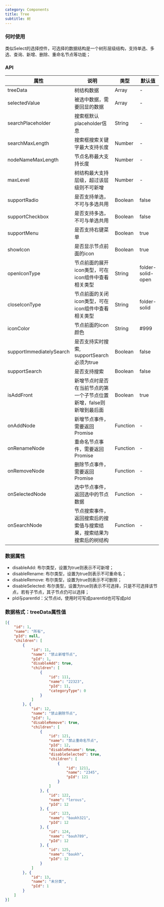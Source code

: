 ```yaml
---
category: Components
title: Tree
subtitle: 树
---
```


### 何时使用
类似Select的选择控件，可选择的数据结构是一个树形层级结构，支持单选、多选、查询、新增、删除、重命名节点等功能；

### API
| 属性 | 说明 | 类型 | 默认值 |
| --- | --- | --- | --- |
| treeData | 树结构数据 | Array | - |
| selectedValue | 被选中数据，需要回显的数据 | Array | - |
| searchPlaceholder | 搜索框默认placeholder信息 | String | - |
| searchMaxLength | 搜索框搜索关键字最大支持长度 | Number | - |
| nodeNameMaxLength | 节点名称最大支持长度 | Number | - |
| maxLevel | 树结构最大支持层级，超过该层级则不可新增 | Number | - |
| supportRadio | 是否支持单选，不可与多选共用 | Boolean | false |
| supportCheckbox | 是否支持多选，不可与单选共用 | Boolean | false |
| supportMenu | 是否支持右键菜单 | Boolean | true |
| showIcon | 是否显示节点前面的icon | Boolean | true |
| openIconType | 节点前面的展开icon类型，可在icon组件中查看相关类型 | String | folder-solid-open |
| closeIconType | 节点前面的关闭icon类型，可在icon组件中查看相关类型 | String | folder-solid |
| iconColor | 节点前面的icon颜色 | String | #999 |
| supportImmediatelySearch | 是否支持实时搜索, supportSearch必须为true| Boolean | false |
| supportSearch | 是否支持搜索 | Boolean | false |
| isAddFront | 新增节点时是否在当前节点的第一个子节点位置新增，false则新增到最后面 | Boolean | true |
| onAddNode | 新增节点事件，需要返回Promise | Function | - |
| onRenameNode | 重命名节点事件，需要返回Promise | Function | - |
| onRemoveNode | 删除节点事件，需要返回Promise | Function | - |
| onSelectedNode | 选中节点事件，返回选中的节点数据 | Function | - |
| onSearchNode | 节点搜索事件，返回搜索后的搜索值与搜索结果，搜索结果为搜索后的树结构 | Function | - |

### 数据属性
- disableAdd: 布尔类型，设置为true则表示不可新增；
- disableRename: 布尔类型，设置为true则表示不可重命名；
- disableRemove: 布尔类型，设置为true则表示不可删除；
- disableSelected: 布尔类型，设置为true则表示不可选择，只是不可选择该节点，若有子节点，其子节点仍可以选择；
- pId与parentId：父节点id，使用时可写成parentId也可写成pId

### 数据格式：treeData属性值

```json
[{
    "id": 1,
    "name": "所有",
    "pId": null,
    "children": [
        {
            "id": 11,
            "name": "禁止新增节点",
            "pId": 1,
            "disableAdd": true,
            "children": [
                {
                    "id": 111,
                    "name": "22323",
                    "pId": 11,
                    "categoryType": 0
                }
            ]
        }, {
            "id": 12,
            "name": "禁止删除节点",
            "pId": 1,
            "disableRemove": true,
            "children": [
                {
                    "id": 121,
                    "name": "禁止重命名节点",
                    "pId": 12,
                    "disableRename": true,
                    "disableSelected": true,
                    "children": [
                        {
                            "id": 1211,
                            "name": "2345",
                            "pId": 121
                        }
                    ]
                }, {
                    "id": 122,
                    "name": "lerous",
                    "pId": 12
                }, {
                    "id": 123,
                    "name": "baukh321",
                    "pId": 12
                }, {
                    "id": 124,
                    "name": "bauh789",
                    "pId": 12
                }, {
                    "id": 125,
                    "name": "baukh",
                    "pId": 12
                }
            ]
        }, {
            "id": 13,
            "name": "未分类",
            "pId": 1
        }
    ]
}]
```
